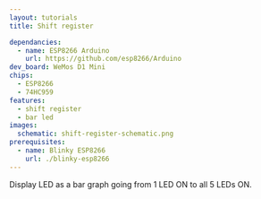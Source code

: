```yaml
---
layout: tutorials
title: Shift register

dependancies:
  - name: ESP8266 Arduino
    url: https://github.com/esp8266/Arduino
dev_board: WeMos D1 Mini
chips:
  - ESP8266
  - 74HC959
features:
  - shift register
  - bar led
images:
  schematic: shift-register-schematic.png
prerequisites:
  - name: Blinky ESP8266
    url: ./blinky-esp8266
---
```


Display LED as a bar graph going from 1 LED ON to all 5 LEDs ON.
